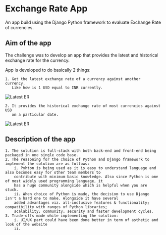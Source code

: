 
# Exchange Rate App

An app build using the Django Python framework to evaluate Exchange Rate of currencies.


## Aim of the app
The challenge was to develop an app that provides the latest and historical exchange rate for the currency.

App is developed to do basically 2 things:

    1. Get the latest exchange rate of a currency against another currency. 
       Like how is 1 USD equal to INR currently.
![Latest ER](https://user-images.githubusercontent.com/10030091/213785188-fd896112-afc6-4f68-8cad-7e1a30d59504.png)

    2. It provides the historical exchange rate of most currencies against USD
       on a particular date.
![Latest ER](https://user-images.githubusercontent.com/10030091/213785188-fd896112-afc6-4f68-8cad-7e1a30d59504.png)
       
## Description of the app
    1. The solution is full-stack with both back-end and front-end being packaged in one single code base.
    2. The reasoning for the choice of Python and Django framework to implement the solution are as follows:
        i. Pyhton is being used as it is easy to understand language and also becomes easy for other team members to 
        contribute with minimum basic knowledge. Also since Python is one of most widely used programming language, it
        has a huge community alongside which is helpful when you are stuck.
        ii. When choice of Python is made, the decision to use Django isn't a hard one to make. Alongside it have several
        added advantages viz. all-inclusive features & functionality; compatibility with ranges of Python libraries;
        scalability; community; security and faster development cycles.
    3. Trade-offs made while implementing the solution:
        i. UI/UX part could have been done better in term of asthetic and look of the website
        ii. 

